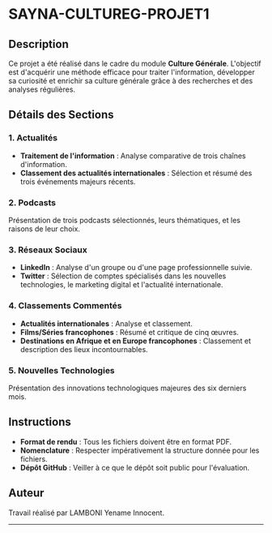 # SAYNA-CULTUREG-PROJET1

## Description
Ce projet a été réalisé dans le cadre du module **Culture Générale**. L'objectif est d'acquérir une méthode efficace pour traiter l'information, développer sa curiosité et enrichir sa culture générale grâce à des recherches et des analyses régulières.


## Détails des Sections

### 1. Actualités
- **Traitement de l'information** : Analyse comparative de trois chaînes d'information.
- **Classement des actualités internationales** : Sélection et résumé des trois événements majeurs récents.

### 2. Podcasts
Présentation de trois podcasts sélectionnés, leurs thématiques, et les raisons de leur choix.

### 3. Réseaux Sociaux
- **LinkedIn** : Analyse d'un groupe ou d'une page professionnelle suivie.
- **Twitter** : Sélection de comptes spécialisés dans les nouvelles technologies, le marketing digital et l'actualité internationale.

### 4. Classements Commentés
- **Actualités internationales** : Analyse et classement.
- **Films/Séries francophones** : Résumé et critique de cinq œuvres.
- **Destinations en Afrique et en Europe francophones** : Classement et description des lieux incontournables.

### 5. Nouvelles Technologies
Présentation des innovations technologiques majeures des six derniers mois.

## Instructions
- **Format de rendu** : Tous les fichiers doivent être en format PDF.
- **Nomenclature** : Respecter impérativement la structure donnée pour les fichiers.
- **Dépôt GitHub** : Veiller à ce que le dépôt soit public pour l'évaluation.

## Auteur
Travail réalisé par LAMBONI Yename Innocent.

---

